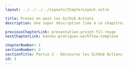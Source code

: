 ```yaml
---
layout: ../../../../layouts/ChapterLayout.astro

title: Prenez en main les Github Actions
description: Une super description liée à ce chapitre.

previousChapterLink: presentation-projet-fil-rouge
nextChapterLink: bonnes-pratiques-workflow-complexe

chapterNumber: 1
sectionNumber: 2
sectionTitle: Partie 2 - Découvrez les GitHub Actions
id: 3
---
```

